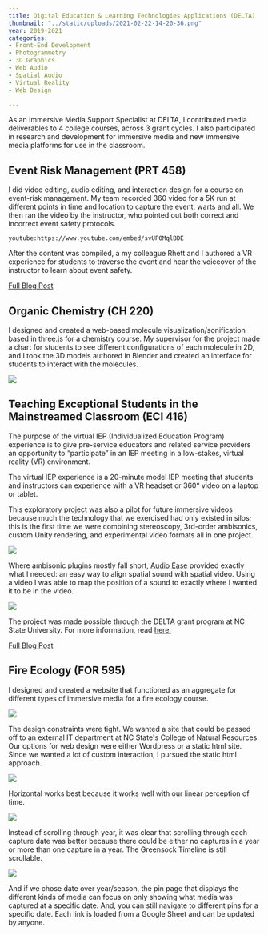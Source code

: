 ```yaml
---
title: Digital Education & Learning Technologies Applications (DELTA)
thumbnail: "../static/uploads/2021-02-22-14-20-36.png"
year: 2019-2021
categories:
- Front-End Development
- Photogrammetry
- 3D Graphics
- Web Audio
- Spatial Audio
- Virtual Reality
- Web Design

---
```

As an Immersive Media Support Specialist at DELTA, I contributed media deliverables to 4 college courses, across 3 grant cycles. I also participated in research and development for immersive media and new immersive media platforms for use in the classroom.

## Event Risk Management (PRT 458)

I did video editing, audio editing, and interaction design for a course on event-risk management.  My team recorded 360 video for a 5K run at different points in time and location to capture the event, warts and all.  We then ran the video by the instructor, who pointed out both correct and incorrect event safety protocols.

`youtube:https://www.youtube.com/embed/svUP0MqlBDE`

After the content was compiled, a my colleague Rhett and I authored a VR experience for students to traverse the event and hear the voiceover of the instructor to learn about event safety.

[Full Blog Post](https://medium.com/@justintkuhn/a-case-study-on-designing-sound-for-immersive-education-d36f10f194f5)

## Organic Chemistry (CH 220)

I designed and created a web-based molecule visualization/sonification based in three.js for a chemistry course. My supervisor for the project made a chart for students to see different configurations of each molecule in 2D, and I took the 3D models authored in Blender and created an interface for students to interact with the molecules.

![](/uploads/2021-10-24-16-52-16.png)

## Teaching Exceptional Students in the Mainstreamed Classroom (ECI 416)

The purpose of the virtual IEP (Individualized Education Program) experience is to give pre-service educators and related service providers an opportunity to “participate” in an IEP meeting in a low-stakes, virtual reality (VR) environment.

The virtual IEP experience is a 20-minute model IEP meeting that students and instructors can experience with a VR headset or 360° video on a laptop or tablet.

This exploratory project was also a pilot for future immersive videos because much the technology that we exercised had only existed in silos; this is the first time we were combining stereoscopy, 3rd-order ambisonics, custom Unity rendering, and experimental video formats all in one project.

![](https://miro.medium.com/max/875/1*h_ASQELBGk0fj4H-GMhDWw.png)

Where ambisonic plugins mostly fall short, [Audio Ease](https://www.audioease.com/) provided exactly what I needed: an easy way to align spatial sound with spatial video. Using a video I was able to map the position of a sound to exactly where I wanted it to be in the video.

![](https://miro.medium.com/max/1400/1*kmcuh49kEXngUujk-tuwBg.png)

The project was made possible through the DELTA grant program at NC State University. For more information, read [here.](https://delta.ncsu.edu/course-planning/delta-grants/)

[Full Blog Post](https://medium.com/@justintkuhn/spatial-audio-workflow-for-educational-vr-video-68e481680de1)

## Fire Ecology (FOR 595)

I designed and created a website that functioned as an aggregate for different types of immersive media for a fire ecology course.

![](/uploads/map.jpg)

The design constraints were tight.  We wanted a site that could be passed off to an external IT department at NC State's College of Natural Resources.  Our options for web design were either Wordpress or a static html site.  Since we wanted a lot of custom interaction, I pursued the static html approach.

![](/uploads/pinpage.jpg)

Horizontal works best because it works well with our linear perception of time.

![](/uploads/2021-10-24-16-56-26.png)

Instead of scrolling through year, it was clear that scrolling through each capture date was better because there could be either no captures in a year or more than one capture in a year.  The Greensock Timeline is still scrollable.

![](/uploads/2021-10-24-16-57-36.png)

And if we chose date over year/season, the pin page that displays the different kinds of media can focus on only showing what media was captured at a specific date.  And, you can still navigate to different pins for a specific date.  Each link is loaded from a Google Sheet and can be updated by anyone.